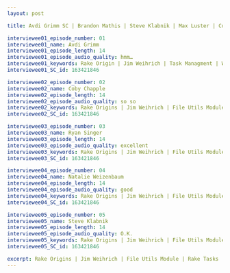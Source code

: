 ```yaml
---
layout: post

title: Avdi Grimm SC | Brandon Mathis | Steve Klabnik | Max Luster | Coby Chapple

interviewee01_episode_number: 01
interviewee01_name: Avdi Grimm
interviewee01_episode_length: 14
interviewee01_episode_audio_quality: hmm…
interviewee01_keywords: Rake Origin | Jim Weihrich | Task Managment | Working @ Facebook 
interviewee01_SC_id: 163421846 

interviewee02_episode_number: 02
interviewee02_name: Coby Chapple
interviewee02_episode_length: 14
interviewee02_episode_audio_quality: so so  
interviewee02_keywords: Rake Origins | Jim Weihrich | File Utils Module | Rake Tasks | Rake Origins | Jim Weihrich | File Utils Module | Rake Tasks
interviewee02_SC_id: 163421846

interviewee03_episode_number: 03
interviewee03_name: Ryan Singer
interviewee03_episode_length: 14
interviewee03_episode_audio_quality: excellent
interviewee03_keywords: Rake Origins | Jim Weihrich | File Utils Module | Rake Tasks
interviewee03_SC_id: 163421846

interviewee04_episode_number: 04
interviewee04_name: Natalie Weizenbaum
interviewee04_episode_length: 14
interviewee04_episode_audio_quality: good
interviewee04_keywords: Rake Origins | Jim Weihrich | File Utils Module | Rake Tasks
interviewee04_SC_id: 163421846

interviewee05_episode_number: 05
interviewee05_name: Steve Klabnik
interviewee05_episode_length: 14
interviewee05_episode_audio_quality: O.K.
interviewee05_keywords: Rake Origins | Jim Weihrich | File Utils Module | Rake Tasks
interviewee05_SC_id: 163421846

excerpt: Rake Origins | Jim Weihrich | File Utils Module | Rake Tasks | Rake Origins | Jim Weihrich | File Utils Module | Rake Tasks | Rake Origins | Jim Weihrich | File Utils Module | Rake Tasks | Rake Origins | Jim Weihrich | File Utils Module | Rake Tasks
---
```


